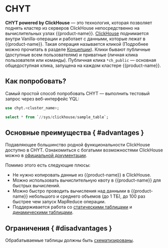 # CHYT

**CHYT powered by ClickHouse** — это технология, которая позволяет поднять кластер из серверов ClickHouse непосредственно на вычислительных узлах {{product-name}}.
[ClickHouse](https://clickhouse.com/) поднимается внутри Vanilla-операции и работает с данными, которые лежат в {{product-name}}. Такая операция называется кликой (Подробнее можно прочитать в разделе [Концепции](../../../../user-guide/data-processing/chyt/general.md#what-is)). Клики бывают публичные (доступные всем пользователям) и приватные (личная клика пользователя или команды). Публичная клика `*ch_public` — основная общедоступная клика, запущена на каждом кластере {{product-name}}.

## Как попробовать?

Самый простой способ попробовать CHYT — выполнить тестовый запрос через веб-интерфейс YQL:

```sql
use chyt.<cluster_name>;

select * from `//sys/clickhouse/sample_table`;
```

## Основные преимущества { #advantages }

Подавляющее большинство родной функциональности ClickHouse доступно в CHYT. Ознакомиться с богатыми возможностями ClickHouse можно в [официальной документации](https://clickhouse.com/docs/ru/).

Помимо этого есть следующие плюсы:
- Не нужно копировать данные из {{product-name}} в ClickHouse.
- Можно использовать вычислительную квоту в {{product-name}} для быстрых вычислений.
- Можно быстро проводить вычисления над данными в {{product-name}} небольшого и среднего объемов (до 1 TБ), до 100 раз быстрее чем запуск MapReduce операции.
- Поддерживается работа со [статическими таблицами](../../../../user-guide/storage/static-tables.md) и [динамическими таблицами](../../../user-guide/dynamic-tables/overview.md).

## Ограничения { #disadvantages }

Обрабатываемые таблицы должны быть [схематизированы](../../../../user-guide/storage/static-schema.md).





